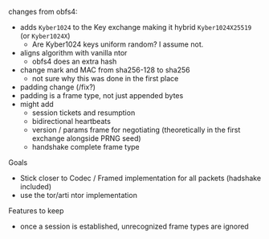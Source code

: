 
changes from obfs4:


* adds `Kyber1024` to the Key exchange making it hybrid `Kyber1024X25519` (or `Kyber1024X`)
    * Are Kyber1024 keys uniform random? I assume not.
* aligns algorithm with vanilla ntor
    - obfs4 does an extra hash
* change mark and MAC from sha256-128 to sha256
    - not sure why this was done in the first place
* padding change (/fix?)
* padding is a frame type, not just appended bytes
* might add
    - session tickets and resumption
    - bidirectional heartbeats
    - version / params frame for negotiating (theoretically in the first exchange alongside PRNG seed)
    - handshake complete frame type 


Goals
* Stick closer to Codec / Framed implementation for all packets (hadshake included)
* use the tor/arti ntor implementation


Features to keep
- once a session is established, unrecognized frame types are ignored
